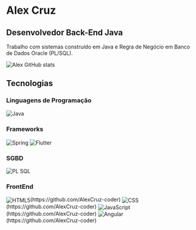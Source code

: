 # Alex Cruz

## Desenvolvedor Back-End Java
Trabalho com sistemas construído em Java e Regra de Negócio em Banco de Dados Oracle (PL/SQL). 

![Alex GitHub stats](https://github-readme-stats.vercel.app/api?username=AlexCruz-coder&show_icons=true&theme=radical)

## Tecnologias

### Linguagens de Programação
<div style="display: inline_block">
    <img align="center" alt="Java" src="https://img.shields.io/badge/Java-ED8B00?style=for-the-badge&logo=java&logoColor=white"/>
</div>

### Frameworks
<div>
    <img align="center" alt="Spring" src="https://img.shields.io/badge/Spring-6DB33F?style=for-the-badge&logo=spring&logoColor=white"/>
    <img align="center" alt="Flutter" src="https://img.shields.io/badge/Flutter-02569B?style=for-the-badge&logo=flutter&logoColor=white"/>
</div>

### SGBD
<div style="display: inline_block">
    <img align="center" alt="PL SQL" src="https://img.shields.io/badge/Oracle-F80000?style=for-the-badge&logo=oracle&logoColor=black"/>
</div>

### FrontEnd
<div style="display: inline_block">
    <img align="center" alt="HTML5" src="https://img.shields.io/badge/HTML-239120?style=for-the-badge&logo=html5&logoColor=white"/>(https://github.com/AlexCruz-coder)
    <img align="center" alt="CSS" src="https://img.shields.io/badge/CSS-239120?&style=for-the-badge&logo=css3&logoColor=white"/>(https://github.com/AlexCruz-coder)
    <img align="center" alt="JavaScript" src="https://img.shields.io/badge/JavaScript-F7DF1E?style=for-the-badge&logo=javascript&logoColor=black"/>(https://github.com/AlexCruz-coder)
    <img align="center" alt="Angular" src="	https://img.shields.io/badge/Angular-DD0031?style=for-the-badge&logo=angular&logoColor=white"/>(https://github.com/AlexCruz-coder)
</div>


